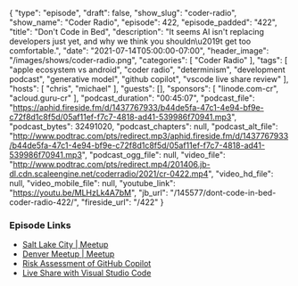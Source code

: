 {
  "type": "episode",
  "draft": false,
  "show_slug": "coder-radio",
  "show_name": "Coder Radio",
  "episode": 422,
  "episode_padded": "422",
  "title": "Don't Code in Bed",
  "description": "It seems AI isn't replacing developers just yet, and why we think you shouldn\u2019t get too comfortable.",
  "date": "2021-07-14T05:00:00-07:00",
  "header_image": "/images/shows/coder-radio.png",
  "categories": [
    "Coder Radio"
  ],
  "tags": [
    "apple ecosystem vs android",
    "coder radio",
    "determinism",
    "development podcast",
    "generative model",
    "github copilot",
    "vscode live share review"
  ],
  "hosts": [
    "chris",
    "michael"
  ],
  "guests": [],
  "sponsors": [
    "linode.com-cr",
    "acloud.guru-cr"
  ],
  "podcast_duration": "00:45:07",
  "podcast_file": "https://aphid.fireside.fm/d/1437767933/b44de5fa-47c1-4e94-bf9e-c72f8d1c8f5d/05af11ef-f7c7-4818-ad41-539986f70941.mp3",
  "podcast_bytes": 32491020,
  "podcast_chapters": null,
  "podcast_alt_file": "http://www.podtrac.com/pts/redirect.mp3/aphid.fireside.fm/d/1437767933/b44de5fa-47c1-4e94-bf9e-c72f8d1c8f5d/05af11ef-f7c7-4818-ad41-539986f70941.mp3",
  "podcast_ogg_file": null,
  "video_file": "http://www.podtrac.com/pts/redirect.mp4/201406.jb-dl.cdn.scaleengine.net/coderradio/2021/cr-0422.mp4",
  "video_hd_file": null,
  "video_mobile_file": null,
  "youtube_link": "https://youtu.be/MLHzLk4A7bM",
  "jb_url": "/145577/dont-code-in-bed-coder-radio-422/",
  "fireside_url": "/422"
}


### Episode Links

  * [Salt Lake City | Meetup](https://www.meetup.com/jupiterbroadcasting/events/278854904/ "Salt Lake City | Meetup")
  * [Denver Meetup | Meetup](https://www.meetup.com/jupiterbroadcasting/events/278855088/ "Denver Meetup | Meetup")
  * [Risk Assessment of GitHub Copilot](https://gist.github.com/0xabad1dea/be18e11beb2e12433d93475d72016902 "Risk Assessment of GitHub Copilot")
  * [Live Share with Visual Studio Code](https://visualstudio.microsoft.com/services/live-share/ "Live Share with Visual Studio Code")


